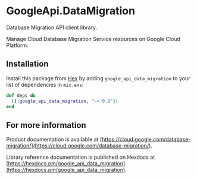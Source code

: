 # GoogleApi.DataMigration

Database Migration API client library.

Manage Cloud Database Migration Service resources on Google Cloud Platform.

## Installation

Install this package from [Hex](https://hex.pm) by adding
`google_api_data_migration` to your list of dependencies in `mix.exs`:

```elixir
def deps do
  [{:google_api_data_migration, "~> 0.8"}]
end
```

## For more information

Product documentation is available at [https://cloud.google.com/database-migration/](https://cloud.google.com/database-migration/).

Library reference documentation is published on Hexdocs at
[https://hexdocs.pm/google_api_data_migration](https://hexdocs.pm/google_api_data_migration).

